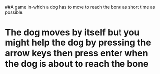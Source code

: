 ##A game in-which a dog has to move to reach the bone as short time as possible.

# The dog moves by itself but you might help the dog by pressing the arrow keys then press enter when the dog is about to reach the bone
